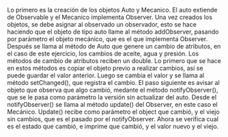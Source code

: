 Lo primero es la creación de los objetos Auto y Mecanico. El auto extiende de Observable y el Mecanico implementa Observer.
Una vez creados los objetos, se debe asignar al observado un observador, esto se hace haciendo que el objeto de tipo auto
llame al método addObserver, pasando por parámetro el objeto mecánico, que es el que implementa Observer.
Después se llama al método de Auto que genere un cambio de atributos, en el caso de este ejercicio, los cambios de aceite, 
agua y presión.
Los métodos de cambio de atributos reciben un double. Lo primero que se hace en estos métodos es copiar el objeto previo
a realizar cambios, así se puede guardar el valor anterior. 
Luego se cambia el valor y se llama al método setChanged(), que registra el cambio. El paso siguiente es avisar al objeto
que observa que algo cambió, medante el método notifyObserver(), que se le pasa como parámetro la versión sin actualizar del auto.
Desde el notifyObserver() se llama al método update() del Observer, en este caso el Mecánico. Update() recibe como parámetro
el object que cambió, y el viejo sin cambios, que es el pasado por el notifyObserver. Ahora se verifica cual es el 
estado que cambió, e imprime que cambió, y el valor nuevo y el viejo.
